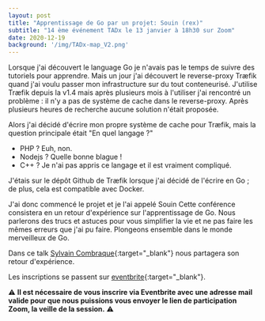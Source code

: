 ```yaml
---
layout: post
title: "Apprentissage de Go par un projet: Souin (rex)"
subtitle: "14 ème événement TADx le 13 janvier à 18h30 sur Zoom"
date: 2020-12-19
background: '/img/TADx-map_V2.png'
---
```

Lorsque j'ai découvert le language Go je n'avais pas le temps de suivre des tutoriels pour apprendre. Mais un jour j'ai découvert le reverse-proxy Træfik quand j'ai voulu passer mon infrastructure sur du tout conteneurisé. J'utilise Træfik depuis la v1.4 mais après plusieurs mois à l'utiliser j'ai rencontré un problème : il n'y a pas de système de cache dans le reverse-proxy. Après plusieurs heures de recherche aucune solution n'était proposée.

Alors j'ai décidé d'écrire mon propre système de cache pour Træfik, mais la question principale était "En quel langage ?"
 - PHP ? Euh, non.
 - Nodejs ? Quelle bonne blague !
 - C++ ? Je n'ai pas appris ce langage et il est vraiment compliqué.

J'étais sur le dépôt Github de Træfik lorsque j'ai décidé de l'écrire en Go ; de plus, cela est compatible avec Docker.

J'ai donc commencé le projet et je l'ai appelé Souin
Cette conférence consistera en un retour d'expérience sur l'apprentissage de Go. Nous parlerons des trucs et astuces pour vous simplifier la vie et ne pas faire les mêmes erreurs que j'ai pu faire. Plongeons ensemble dans le monde merveilleux de Go.

Dans ce talk [Sylvain Combraque](https://devcv.fr/){:target="_blank"} nous partagera son retour d'expérience.

Les inscriptions se passent sur [eventbrite](https://www.eventbrite.fr/e/billets-apprentissage-de-go-par-un-projet-souin-rex-tadx-135259301211){:target="_blank"}.

⚠️ **Il est nécessaire de vous inscrire via Eventbrite avec une adresse mail valide pour que nous puissions vous envoyer le lien de participation Zoom, la veille de la session.** ⚠️ 
